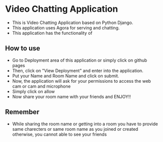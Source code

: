 # Video Chatting Application
+ This is Video Chatting Application based on Python Django.
+ This application uses Agora for serving and chatting.
+ This application has the functionality of 

## How to use
+ Go to Deployment area of this application or simply click on github pages
+ Then, click on "View Deployment" and enter into the application.
+ Put your Name and Room Name and click on submit.
+ Now, the application will ask for your permissions to access the web cam or cam and microphone
+ Simply click on allow 
+ Now share your room name with your friends and ENJOY!!


## Remember
+ While sharing the room name or getting into a room you have to provide same charecters or same room name as you joined or created otherwise, you cannot able to see your friends
